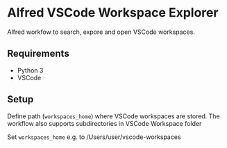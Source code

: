 # Alfred VSCode Workspace Explorer

Alfred workfow to search, expore and open VSCode workspaces. 

## Requirements

* Python 3
* VSCode

## Setup

Define path (`workspaces_home`) where VSCode workspaces are stored. The workflow also supports subdirectories in VSCode Workspace folder

Set `workspaces_home` e.g. to /Users/user/vscode-workspaces

